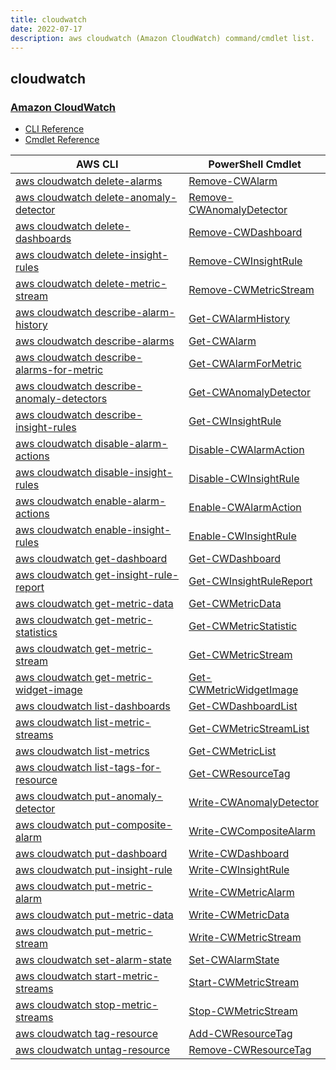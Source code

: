 ```yaml
---
title: cloudwatch
date: 2022-07-17
description: aws cloudwatch (Amazon CloudWatch) command/cmdlet list.
---
```


## cloudwatch

### [Amazon CloudWatch](https://aws.amazon.com/cloudwatch/)

* [CLI Reference](https://docs.aws.amazon.com/cli/latest/reference/cloudwatch/index.html)
* [Cmdlet Reference](https://docs.aws.amazon.com/powershell/latest/reference/items/Amazon_CloudWatch_cmdlets.html)

|AWS CLI|PowerShell Cmdlet|
|----|----|
|[aws cloudwatch delete-alarms](https://docs.aws.amazon.com/cli/latest/reference/cloudwatch/delete-alarms.html)|[Remove-CWAlarm](https://docs.aws.amazon.com/powershell/latest/reference/items/Remove-CWAlarm.html)|
|[aws cloudwatch delete-anomaly-detector](https://docs.aws.amazon.com/cli/latest/reference/cloudwatch/delete-anomaly-detector.html)|[Remove-CWAnomalyDetector](https://docs.aws.amazon.com/powershell/latest/reference/items/Remove-CWAnomalyDetector.html)|
|[aws cloudwatch delete-dashboards](https://docs.aws.amazon.com/cli/latest/reference/cloudwatch/delete-dashboards.html)|[Remove-CWDashboard](https://docs.aws.amazon.com/powershell/latest/reference/items/Remove-CWDashboard.html)|
|[aws cloudwatch delete-insight-rules](https://docs.aws.amazon.com/cli/latest/reference/cloudwatch/delete-insight-rules.html)|[Remove-CWInsightRule](https://docs.aws.amazon.com/powershell/latest/reference/items/Remove-CWInsightRule.html)|
|[aws cloudwatch delete-metric-stream](https://docs.aws.amazon.com/cli/latest/reference/cloudwatch/delete-metric-stream.html)|[Remove-CWMetricStream](https://docs.aws.amazon.com/powershell/latest/reference/items/Remove-CWMetricStream.html)|
|[aws cloudwatch describe-alarm-history](https://docs.aws.amazon.com/cli/latest/reference/cloudwatch/describe-alarm-history.html)|[Get-CWAlarmHistory](https://docs.aws.amazon.com/powershell/latest/reference/items/Get-CWAlarmHistory.html)|
|[aws cloudwatch describe-alarms](https://docs.aws.amazon.com/cli/latest/reference/cloudwatch/describe-alarms.html)|[Get-CWAlarm](https://docs.aws.amazon.com/powershell/latest/reference/items/Get-CWAlarm.html)|
|[aws cloudwatch describe-alarms-for-metric](https://docs.aws.amazon.com/cli/latest/reference/cloudwatch/describe-alarms-for-metric.html)|[Get-CWAlarmForMetric](https://docs.aws.amazon.com/powershell/latest/reference/items/Get-CWAlarmForMetric.html)|
|[aws cloudwatch describe-anomaly-detectors](https://docs.aws.amazon.com/cli/latest/reference/cloudwatch/describe-anomaly-detectors.html)|[Get-CWAnomalyDetector](https://docs.aws.amazon.com/powershell/latest/reference/items/Get-CWAnomalyDetector.html)|
|[aws cloudwatch describe-insight-rules](https://docs.aws.amazon.com/cli/latest/reference/cloudwatch/describe-insight-rules.html)|[Get-CWInsightRule](https://docs.aws.amazon.com/powershell/latest/reference/items/Get-CWInsightRule.html)|
|[aws cloudwatch disable-alarm-actions](https://docs.aws.amazon.com/cli/latest/reference/cloudwatch/disable-alarm-actions.html)|[Disable-CWAlarmAction](https://docs.aws.amazon.com/powershell/latest/reference/items/Disable-CWAlarmAction.html)|
|[aws cloudwatch disable-insight-rules](https://docs.aws.amazon.com/cli/latest/reference/cloudwatch/disable-insight-rules.html)|[Disable-CWInsightRule](https://docs.aws.amazon.com/powershell/latest/reference/items/Disable-CWInsightRule.html)|
|[aws cloudwatch enable-alarm-actions](https://docs.aws.amazon.com/cli/latest/reference/cloudwatch/enable-alarm-actions.html)|[Enable-CWAlarmAction](https://docs.aws.amazon.com/powershell/latest/reference/items/Enable-CWAlarmAction.html)|
|[aws cloudwatch enable-insight-rules](https://docs.aws.amazon.com/cli/latest/reference/cloudwatch/enable-insight-rules.html)|[Enable-CWInsightRule](https://docs.aws.amazon.com/powershell/latest/reference/items/Enable-CWInsightRule.html)|
|[aws cloudwatch get-dashboard](https://docs.aws.amazon.com/cli/latest/reference/cloudwatch/get-dashboard.html)|[Get-CWDashboard](https://docs.aws.amazon.com/powershell/latest/reference/items/Get-CWDashboard.html)|
|[aws cloudwatch get-insight-rule-report](https://docs.aws.amazon.com/cli/latest/reference/cloudwatch/get-insight-rule-report.html)|[Get-CWInsightRuleReport](https://docs.aws.amazon.com/powershell/latest/reference/items/Get-CWInsightRuleReport.html)|
|[aws cloudwatch get-metric-data](https://docs.aws.amazon.com/cli/latest/reference/cloudwatch/get-metric-data.html)|[Get-CWMetricData](https://docs.aws.amazon.com/powershell/latest/reference/items/Get-CWMetricData.html)|
|[aws cloudwatch get-metric-statistics](https://docs.aws.amazon.com/cli/latest/reference/cloudwatch/get-metric-statistics.html)|[Get-CWMetricStatistic](https://docs.aws.amazon.com/powershell/latest/reference/items/Get-CWMetricStatistic.html)|
|[aws cloudwatch get-metric-stream](https://docs.aws.amazon.com/cli/latest/reference/cloudwatch/get-metric-stream.html)|[Get-CWMetricStream](https://docs.aws.amazon.com/powershell/latest/reference/items/Get-CWMetricStream.html)|
|[aws cloudwatch get-metric-widget-image](https://docs.aws.amazon.com/cli/latest/reference/cloudwatch/get-metric-widget-image.html)|[Get-CWMetricWidgetImage](https://docs.aws.amazon.com/powershell/latest/reference/items/Get-CWMetricWidgetImage.html)|
|[aws cloudwatch list-dashboards](https://docs.aws.amazon.com/cli/latest/reference/cloudwatch/list-dashboards.html)|[Get-CWDashboardList](https://docs.aws.amazon.com/powershell/latest/reference/items/Get-CWDashboardList.html)|
|[aws cloudwatch list-metric-streams](https://docs.aws.amazon.com/cli/latest/reference/cloudwatch/list-metric-streams.html)|[Get-CWMetricStreamList](https://docs.aws.amazon.com/powershell/latest/reference/items/Get-CWMetricStreamList.html)|
|[aws cloudwatch list-metrics](https://docs.aws.amazon.com/cli/latest/reference/cloudwatch/list-metrics.html)|[Get-CWMetricList](https://docs.aws.amazon.com/powershell/latest/reference/items/Get-CWMetricList.html)|
|[aws cloudwatch list-tags-for-resource](https://docs.aws.amazon.com/cli/latest/reference/cloudwatch/list-tags-for-resource.html)|[Get-CWResourceTag](https://docs.aws.amazon.com/powershell/latest/reference/items/Get-CWResourceTag.html)|
|[aws cloudwatch put-anomaly-detector](https://docs.aws.amazon.com/cli/latest/reference/cloudwatch/put-anomaly-detector.html)|[Write-CWAnomalyDetector](https://docs.aws.amazon.com/powershell/latest/reference/items/Write-CWAnomalyDetector.html)|
|[aws cloudwatch put-composite-alarm](https://docs.aws.amazon.com/cli/latest/reference/cloudwatch/put-composite-alarm.html)|[Write-CWCompositeAlarm](https://docs.aws.amazon.com/powershell/latest/reference/items/Write-CWCompositeAlarm.html)|
|[aws cloudwatch put-dashboard](https://docs.aws.amazon.com/cli/latest/reference/cloudwatch/put-dashboard.html)|[Write-CWDashboard](https://docs.aws.amazon.com/powershell/latest/reference/items/Write-CWDashboard.html)|
|[aws cloudwatch put-insight-rule](https://docs.aws.amazon.com/cli/latest/reference/cloudwatch/put-insight-rule.html)|[Write-CWInsightRule](https://docs.aws.amazon.com/powershell/latest/reference/items/Write-CWInsightRule.html)|
|[aws cloudwatch put-metric-alarm](https://docs.aws.amazon.com/cli/latest/reference/cloudwatch/put-metric-alarm.html)|[Write-CWMetricAlarm](https://docs.aws.amazon.com/powershell/latest/reference/items/Write-CWMetricAlarm.html)|
|[aws cloudwatch put-metric-data](https://docs.aws.amazon.com/cli/latest/reference/cloudwatch/put-metric-data.html)|[Write-CWMetricData](https://docs.aws.amazon.com/powershell/latest/reference/items/Write-CWMetricData.html)|
|[aws cloudwatch put-metric-stream](https://docs.aws.amazon.com/cli/latest/reference/cloudwatch/put-metric-stream.html)|[Write-CWMetricStream](https://docs.aws.amazon.com/powershell/latest/reference/items/Write-CWMetricStream.html)|
|[aws cloudwatch set-alarm-state](https://docs.aws.amazon.com/cli/latest/reference/cloudwatch/set-alarm-state.html)|[Set-CWAlarmState](https://docs.aws.amazon.com/powershell/latest/reference/items/Set-CWAlarmState.html)|
|[aws cloudwatch start-metric-streams](https://docs.aws.amazon.com/cli/latest/reference/cloudwatch/start-metric-streams.html)|[Start-CWMetricStream](https://docs.aws.amazon.com/powershell/latest/reference/items/Start-CWMetricStream.html)|
|[aws cloudwatch stop-metric-streams](https://docs.aws.amazon.com/cli/latest/reference/cloudwatch/stop-metric-streams.html)|[Stop-CWMetricStream](https://docs.aws.amazon.com/powershell/latest/reference/items/Stop-CWMetricStream.html)|
|[aws cloudwatch tag-resource](https://docs.aws.amazon.com/cli/latest/reference/cloudwatch/tag-resource.html)|[Add-CWResourceTag](https://docs.aws.amazon.com/powershell/latest/reference/items/Add-CWResourceTag.html)|
|[aws cloudwatch untag-resource](https://docs.aws.amazon.com/cli/latest/reference/cloudwatch/untag-resource.html)|[Remove-CWResourceTag](https://docs.aws.amazon.com/powershell/latest/reference/items/Remove-CWResourceTag.html)|

